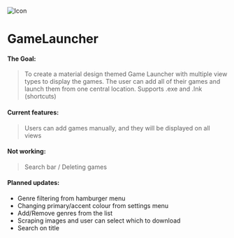 ![Icon](https://i.imgur.com/dOirjeE.png)
# GameLauncher

#### The Goal: 
> To create a material design themed Game Launcher with multiple view types to display the games. The user can add all of their games and launch them from one central location. Supports .exe and .lnk (shortcuts)

#### Current features: 
> Users can add games manually, and they will be displayed on all views

#### Not working: 
> Search bar /
  Deleting games

#### Planned updates:
- Genre filtering from hamburger menu
- Changing primary/accent colour from settings menu
- Add/Remove genres from the list
- Scraping images and user can select which to download
- Search on title
